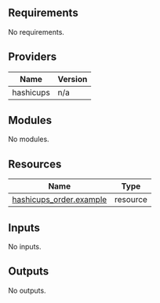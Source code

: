 <!-- BEGIN_TF_DOCS -->
## Requirements

No requirements.

## Providers

| Name | Version |
|------|---------|
| hashicups | n/a |

## Modules

No modules.

## Resources

| Name | Type |
|------|------|
| [hashicups_order.example](https://registry.terraform.io/providers/hashicorp/hashicups/latest/docs/resources/order) | resource |

## Inputs

No inputs.

## Outputs

No outputs.
<!-- END_TF_DOCS -->